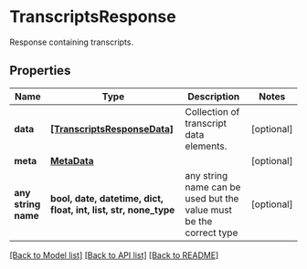 # TranscriptsResponse

Response containing transcripts.

## Properties
Name | Type | Description | Notes
------------ | ------------- | ------------- | -------------
**data** | [**[TranscriptsResponseData]**](TranscriptsResponseData.md) | Collection of transcript data elements. | [optional] 
**meta** | [**MetaData**](MetaData.md) |  | [optional] 
**any string name** | **bool, date, datetime, dict, float, int, list, str, none_type** | any string name can be used but the value must be the correct type | [optional]

[[Back to Model list]](../README.md#documentation-for-models) [[Back to API list]](../README.md#documentation-for-api-endpoints) [[Back to README]](../README.md)


